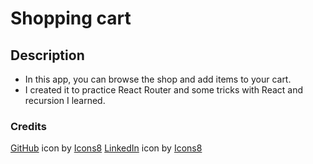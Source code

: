 # Shopping cart

## Description

- In this app, you can browse the shop and add items to your cart.
- I created it to practice React Router and some tricks with React and recursion I learned.

### Credits

<a target="_blank" href="https://icons8.com/icon/62856/github">GitHub</a> icon by <a target="_blank" href="https://icons8.com">Icons8</a>
<a target="_blank" href="https://icons8.com/icon/xuvGCOXi8Wyg/linkedin">LinkedIn</a> icon by <a target="_blank" href="https://icons8.com">Icons8</a>
